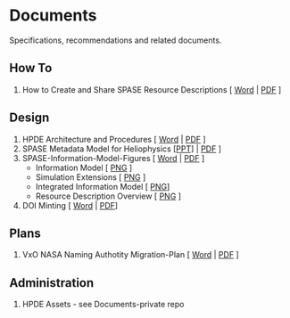 # Documents
Specifications, recommendations and related documents.

## How To
1. How to Create and Share SPASE Resource Descriptions [ [Word](docs/How-to-Create-and-Share-SPASE-Resource-Descriptions.docx) | [PDF](docs/How-to-Create-and-Share-SPASE-Resource-Descriptions.pdf) ]

## Design
1. HPDE Architecture and Procedures [ [Word](docs/HPDE-Architecture-and-Procedures.docx) | [PDF](docs/HPDE-Architecture-and-Procedures.pdf) ]
2. SPASE Metadata Model for Heliophysics [ [PPT]](docs/SPASE-Metadata-Model-for-Heliophysics.pptx) | [PDF](docs/SPASE-Metadata-Model-for-Heliophysics.pdf) ]
3. SPASE-Information-Model-Figures [ [Word](docs/SPASE-Information-Model-Figures.docx) | [PDF](docs/SPASE-Information-Model-Figures.pdf) ]
   - Information Model [ [PNG](docs/SPASE-Information-Model-Base.png) ]
   - Simulation Extensions [ [PNG](docs/SPASE-Information-Model-Simulation.png) ]
   - Integrated Information Model [ [PNG](docs/SPASE-Full-Information-Model.png)]
   - Resource Description Overview [ [PNG](docs/SPASE-Resource-Description-Overview.png) ]
4. DOI Minting [ [Word](docs/DOI-Minting-Notes.docx) | [PDF](docs/DOI-Minting-Notes.pdf)]

## Plans
1. VxO NASA Naming Authotity Migration-Plan [ [Word](docs/VxO-NASA-Naming-Authority-Migration-Plan.docx) | [PDF](docs/VxO-NASA-Naming-Authority-Migration-Plan.pdf) ]

## Administration
1. HPDE Assets - see Documents-private repo
 

